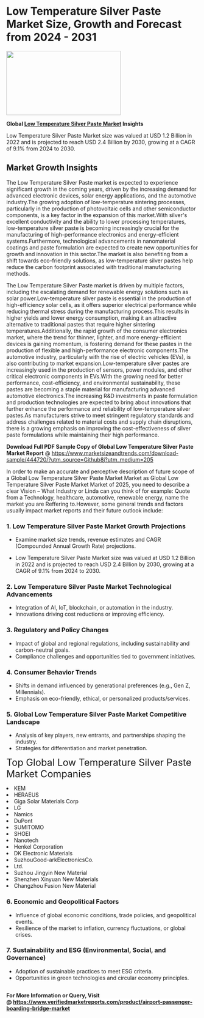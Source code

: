<H1>Low Temperature Silver Paste Market Size, Growth and Forecast from 2024 - 2031</H1><img class="aligncenter size-medium wp-image-584254" src="https://thirdeyenews.in/wp-content/uploads/2024/09/Global-Market-Research-300x168.jpeg" alt="" width="300" height="168" /><p><strong>Global&nbsp;<a href="https://www.marketsizeandtrends.com/download-sample/444720/?utm_source=Github8j?utm_medium=205">Low Temperature Silver Paste Market</a> Insights</strong></p><p>Low Temperature Silver Paste Market size was valued at USD 1.2 Billion in 2022 and is projected to reach USD 2.4 Billion by 2030, growing at a CAGR of 9.1% from 2024 to 2030.</p><p><h2>Market Growth Insights</h2> <p>The Low Temperature Silver Paste market is expected to experience significant growth in the coming years, driven by the increasing demand for advanced electronic devices, solar energy applications, and the automotive industry.The growing adoption of low-temperature sintering processes, particularly in the production of photovoltaic cells and other semiconductor components, is a key factor in the expansion of this market.With silver's excellent conductivity and the ability to lower processing temperatures, low-temperature silver paste is becoming increasingly crucial for the manufacturing of high-performance electronics and energy-efficient systems.Furthermore, technological advancements in nanomaterial coatings and paste formulation are expected to create new opportunities for growth and innovation in this sector.The market is also benefiting from a shift towards eco-friendly solutions, as low-temperature silver pastes help reduce the carbon footprint associated with traditional manufacturing methods.</p> <p>The Low Temperature Silver Paste market is driven by multiple factors, including the escalating demand for renewable energy solutions such as solar power.Low-temperature silver paste is essential in the production of high-efficiency solar cells, as it offers superior electrical performance while reducing thermal stress during the manufacturing process.This results in higher yields and lower energy consumption, making it an attractive alternative to traditional pastes that require higher sintering temperatures.Additionally, the rapid growth of the consumer electronics market, where the trend for thinner, lighter, and more energy-efficient devices is gaining momentum, is fostering demand for these pastes in the production of flexible and high-performance electronic components.The automotive industry, particularly with the rise of electric vehicles (EVs), is also contributing to market expansion.Low-temperature silver pastes are increasingly used in the production of sensors, power modules, and other critical electronic components in EVs.With the growing need for better performance, cost-efficiency, and environmental sustainability, these pastes are becoming a staple material for manufacturing advanced automotive electronics.The increasing R&D investments in paste formulation and production technologies are expected to bring about innovations that further enhance the performance and reliability of low-temperature silver pastes.As manufacturers strive to meet stringent regulatory standards and address challenges related to material costs and supply chain disruptions, there is a growing emphasis on improving the cost-effectiveness of silver paste formulations while maintaining their high performance.</p><p><span class=""><strong>Download Full PDF Sample Copy of Global Low Temperature Silver Paste Market Report</strong> @ <a href="https://www.marketsizeandtrends.com/download-sample/444720/?utm_source=Github8j?utm_medium=205" target="_blank">https://www.marketsizeandtrends.com/download-sample/444720/?utm_source=Github8j?utm_medium=205</a></span></p><p>In order to make an accurate and perceptive description of future scope of a Global&nbsp;Low Temperature Silver Paste Market Market as Global&nbsp;Low Temperature Silver Paste Market Market of 2025, you need to describe a clear Vision &ndash; What Industry or Linda can you think of for example: Quote from a Technology, healthcare, automotive, renewable energy, name the market you are Reffering to.However, some general trends and factors usually impact market reports and their future outlook include:</p><h3>1.&nbsp;<strong>Low Temperature Silver Paste Market Growth Projections</strong></h3><ul><li>Examine market size trends, revenue estimates and CAGR (Compounded Annual Growth Rate) projections.</li><li><p>Low Temperature Silver Paste Market size was valued at USD 1.2 Billion in 2022 and is projected to reach USD 2.4 Billion by 2030, growing at a CAGR of 9.1% from 2024 to 2030.</p></li></ul><h3>2.&nbsp;<strong>Low Temperature Silver Paste Market Technological Advancements</strong></h3><ul><li>Integration of AI, IoT, blockchain, or automation in the industry.</li><li>Innovations driving cost reductions or improving efficiency.</li></ul><h3>3.&nbsp;<strong>Regulatory and Policy Changes</strong></h3><ul><li>Impact of global and regional regulations, including sustainability and carbon-neutral goals.</li><li>Compliance challenges and opportunities tied to government initiatives.</li></ul><h3>4.&nbsp;<strong>Consumer Behavior Trends</strong></h3><ul><li>Shifts in demand influenced by generational preferences (e.g., Gen Z, Millennials).</li><li>Emphasis on eco-friendly, ethical, or personalized products/services.</li></ul><h3>5.&nbsp;<strong>Global Low Temperature Silver Paste Market Competitive Landscape</strong></h3><ul><li>Analysis of key players, new entrants, and partnerships shaping the industry.</li><li>Strategies for differentiation and market penetration.</li></ul><p data-pm-slice="1 1 []"><span style="color: inherit; font-family: inherit; font-size: 25px;">Top Global Low Temperature Silver Paste Market Companies</span></p><div class="" data-test-id=""><p><li>KEM</li><li> HERAEUS</li><li> Giga Solar Materials Corp</li><li> LG</li><li> Namics</li><li> DuPont</li><li> SUMITOMO</li><li> SHOEI</li><li> Nanotech</li><li> Henkel Corporation</li><li> DK Electronic Materials</li><li> SuzhouGood-arkElectronicsCo.</li><li>Ltd.</li><li> Suzhou Jingyin New Material</li><li> Shenzhen Xinyuan New Materials</li><li> Changzhou Fusion New Material</li></p></div><h3>6.&nbsp;<strong>Economic and Geopolitical Factors</strong></h3><ul><li>Influence of global economic conditions, trade policies, and geopolitical events.</li><li>Resilience of the market to inflation, currency fluctuations, or global crises.</li></ul><h3>7.&nbsp;<strong>Sustainability and ESG (Environmental, Social, and Governance)</strong></h3><ul><li>Adoption of sustainable practices to meet ESG criteria.</li><li>Opportunities in green technologies and circular economy principles.</li></ul><h2><strong style="font-size: 14px;">For More Information or Query, Visit @&nbsp;</strong><a style="background-color: #ffffff; font-size: 14px;" href="https://www.marketsizeandtrends.com/report/low-temperature-silver-paste-market/" target="_blank">https://www.verifiedmarketreports.com/product/airport-passenger-boarding-bridge-market</a></h2>
